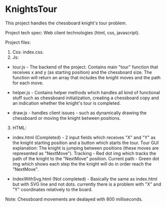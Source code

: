# KnightsTour

This project handles the chessboard knight's tour problem.

Project tech spec: Web client technologies (html, css, javascript).

Project files: 

1. Css: index.css.
2. Js:

* tour.js - The backend of the project. Contains main "tour" function that receives x and y (as starting position) and the chessboard size. 
The function will return an array that includes the knight moves and the path for each move.

* helper.js - Contains helper methods which handles all kind of functional stuff such as chessboard initialization, creating a chessboard copy and an indication whether the knight's tour is completed.

* draw.js - handles client issues - such as dynamically drawing the chessboard or moving the knight between positions.

3. HTML:

* index.html (Completed) - 2 input fields which receives "X" and "Y" as the knight starting position and a button which starts the tour.
Tour GUI explanation: The knight is jumping between positions (these moves are represented as "NextMove").
Tracking - Red dot img which tracks the path of the knight to the "NextMove" position.
Current path - Green dot img which shows each step the the knight will do in order reach the "NextMove".

* IndexWithSvg.html (Not completed) - Basically the same as index.html but with SVG line and not dots. currently there is a problem with "X" and "Y" coordinates relatively to the board.

Note: Chessboard movements are dealayed with 800 milliseconds. 










